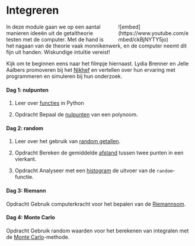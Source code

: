 <style>
div.embed
{
	margin:0 ! important;
}
</style>

# Integreren

<div style="width: 40%; float:right; margin-left: 2em;">
![embed](https://www.youtube.com/embed/ckBjNYTY5jo)
</div>

In deze module gaan we op een aantal manieren ideeën uit de getaltheorie testen
met de computer. Met de hand is het nagaan van de theorie vaak monnikenwerk, en de computer neemt dit fijn uit handen. Wiskundige intuïtie vereist!

Kijk om te beginnen eens naar het filmpje hiernaast. Lydia Brenner en Jelle Aalbers promoveren bij het [Nikhef](http://www.nikhef.nl/) en vertellen over hun ervaring met programmeren en simuleren bij hun onderzoek.

#### Dag 1: nulpunten

1. Leer over [functies](/python/functies) in Python

3. <span class="label label-primary">Opdracht</span> Bepaal de [nulpunten](/integreren/nulpunten) van een polynoom.

#### Dag 2: random

1. Leer over het gebruik van  [random getallen](/python/random).

3. <span class="label label-primary">Opdracht</span> Bereken de gemiddelde [afstand](/integreren/afstand) tussen twee punten in een vierkant.

3. <span class="label label-primary">Opdracht</span> Analyseer met een [histogram](/integreren/histogram) de uitvoer van de `random`-functie.

#### Dag 3: Riemann

<span class="label label-primary">Opdracht</span> Gebruik computerkracht voor het bepalen van de [Riemannsom](/integreren/riemann).

#### Dag 4: Monte Carlo

<span class="label label-primary">Opdracht</span> Gebruik random waarden voor het berekenen van integralen met de  [Monte Carlo](/integreren/monte-carlo)-methode.
